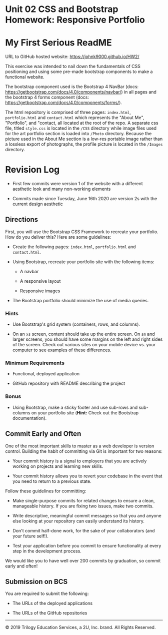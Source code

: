 # Unit 02 CSS and Bootstrap Homework: Responsive Portfolio

# My First Serious ReadME

URL to GitHub hosted website: https://johnk9000.github.io/HW2/

This exercise was intended to nail down the fundamentals of CSS positioning and using some pre-made bootstrap components to make a functional website.

The bootstrap component used is the Bootstrap 4 NavBar (docs: https://getbootstrap.com/docs/4.0/components/navbar/) in all pages and the bootstrap 4 forms component (docs: https://getbootstrap.com/docs/4.0/components/forms/).

The html repository is comprised of three pages: `index.html`, `portfolio.html` and `contact.html` which represents the "About Me", "Portfolio", and "contact, all located at the root of the repo. A separate css file, titled `style.css` is located in the `/CSS` directory while image files used for the art portfolio section is loaded into `/Photo` directory. Because the picture used in the About Me section is a low-res portable image rather than a lossless export of photographs, the profile picture is located in the `/Images` directory.

# Revision Log

* First few commits were version 1 of the website with a different aesthetic look and many non-working elements

* Commits made since Tuesday, June 16th 2020 are version 2s with the current design aesthetic


## Directions

First, you will use the Bootstrap CSS Framework to recreate your portfolio. How do you deliver this? Here are some guidelines:

* Create the following pages: `index.html`, `portfolio.html` and `contact.html`.

* Using Bootstrap, recreate your portfolio site with the following items:

   * A navbar

   * A responsive layout

   * Responsive images

* The Bootstrap portfolio should minimize the use of media queries.


### Hints

* Use Bootstrap's grid system (containers, rows, and columns).

* On an `xs` screen, content should take up the entire screen. On `sm` and larger screens, you should have some margins on the left and right sides of the screen. Check out various sites on your mobile device vs. your computer to see examples of these differences.


### Minimum Requirements

* Functional, deployed application

* GitHub repository with README describing the project


### Bonus

* Using Bootstrap, make a sticky footer and use sub-rows and sub-columns on your portfolio site (**Hint:** Check out the Bootstrap documentation).


## Commit Early and Often

One of the most important skills to master as a web developer is version control. Building the habit of committing via Git is important for two reasons:

* Your commit history is a signal to employers that you are actively working on projects and learning new skills.

* Your commit history allows you to revert your codebase in the event that you need to return to a previous state.

Follow these guidelines for committing:

* Make single-purpose commits for related changes to ensure a clean, manageable history. If you are fixing two issues, make two commits.

* Write descriptive, meaningful commit messages so that you and anyone else looking at your repository can easily understand its history.

* Don't commit half-done work, for the sake of your collaborators (and your future self!).

* Test your application before you commit to ensure functionality at every step in the development process.

We would like you to have well over 200 commits by graduation, so commit early and often!


## Submission on BCS

You are required to submit the following:

* The URLs of the deployed applications

* The URLs of the GitHub repositories

- - -

© 2019 Trilogy Education Services, a 2U, Inc. brand. All Rights Reserved.
